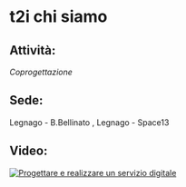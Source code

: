# t2i chi siamo

## Attività:
*Coprogettazione*

## Sede:
Legnago - B.Bellinato , Legnago - Space13

## Video:
[![Progettare e realizzare un servizio digitale](https://img.youtube.com/vi/oZbQR1W27fM/0.jpg)](https://www.youtube.com/watch?v=oZbQR1W27fM)
